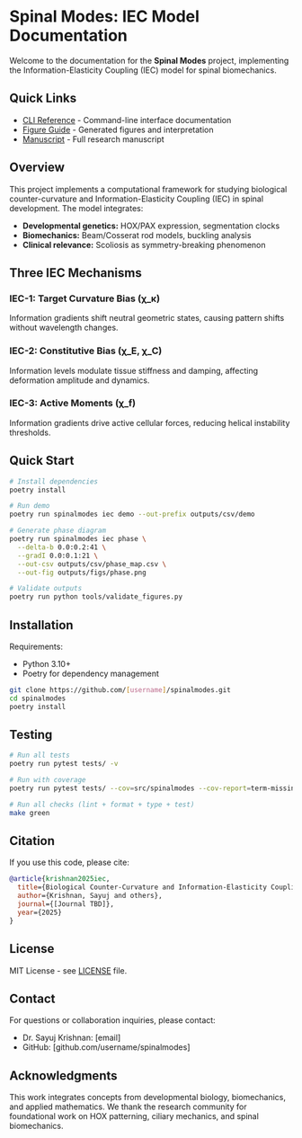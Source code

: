 # Spinal Modes: IEC Model Documentation

Welcome to the documentation for the **Spinal Modes** project, implementing the Information-Elasticity Coupling (IEC) model for spinal biomechanics.

## Quick Links

- [CLI Reference](cli.md) - Command-line interface documentation
- [Figure Guide](figures.md) - Generated figures and interpretation
- [Manuscript](manuscript/SpinalCountercurvature_IEC.md) - Full research manuscript

## Overview

This project implements a computational framework for studying biological counter-curvature and Information-Elasticity Coupling (IEC) in spinal development. The model integrates:

- **Developmental genetics:** HOX/PAX expression, segmentation clocks
- **Biomechanics:** Beam/Cosserat rod models, buckling analysis
- **Clinical relevance:** Scoliosis as symmetry-breaking phenomenon

## Three IEC Mechanisms

### IEC-1: Target Curvature Bias (χ_κ)
Information gradients shift neutral geometric states, causing pattern shifts without wavelength changes.

### IEC-2: Constitutive Bias (χ_E, χ_C)
Information levels modulate tissue stiffness and damping, affecting deformation amplitude and dynamics.

### IEC-3: Active Moments (χ_f)
Information gradients drive active cellular forces, reducing helical instability thresholds.

## Quick Start

```bash
# Install dependencies
poetry install

# Run demo
poetry run spinalmodes iec demo --out-prefix outputs/csv/demo

# Generate phase diagram
poetry run spinalmodes iec phase \
  --delta-b 0.0:0.2:41 \
  --gradI 0.0:0.1:21 \
  --out-csv outputs/csv/phase_map.csv \
  --out-fig outputs/figs/phase.png

# Validate outputs
poetry run python tools/validate_figures.py
```

## Installation

Requirements:
- Python 3.10+
- Poetry for dependency management

```bash
git clone https://github.com/[username]/spinalmodes.git
cd spinalmodes
poetry install
```

## Testing

```bash
# Run all tests
poetry run pytest tests/ -v

# Run with coverage
poetry run pytest tests/ --cov=src/spinalmodes --cov-report=term-missing

# Run all checks (lint + format + type + test)
make green
```

## Citation

If you use this code, please cite:

```bibtex
@article{krishnan2025iec,
  title={Biological Counter-Curvature and Information-Elasticity Coupling in Spinal Development},
  author={Krishnan, Sayuj and others},
  journal={[Journal TBD]},
  year={2025}
}
```

## License

MIT License - see [LICENSE](../LICENSE) file.

## Contact

For questions or collaboration inquiries, please contact:
- Dr. Sayuj Krishnan: [email]
- GitHub: [github.com/username/spinalmodes]

## Acknowledgments

This work integrates concepts from developmental biology, biomechanics, and applied mathematics. We thank the research community for foundational work on HOX patterning, ciliary mechanics, and spinal biomechanics.

